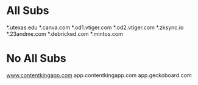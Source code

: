# All Subs
*.utexas.edu
*.canva.com
*.od1.vtiger.com
*.od2.vtiger.com
*.zksync.io
*.23andme.com
*.debricked.com
*.mintos.com

# No All Subs
www.contentkingapp.com
app.contentkingapp.com
app.geckoboard.com
